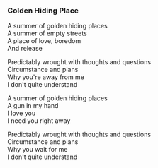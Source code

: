 ### Golden Hiding Place

A summer of golden hiding places  
A summer of empty streets  
A place of love, boredom  
And release

Predictably wrought with thoughts and questions  
Circumstance and plans  
Why you're away from me  
I don't quite understand

A summer of golden hiding places  
A gun in my hand  
I love you  
I need you right away

Predictably wrought with thoughts and questions  
Circumstance and plans  
Why you wait for me  
I don't quite understand